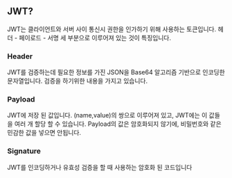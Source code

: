 ## JWT?
JWT는 클라이언트와 서버 사이 통신시 권한을 인가하기 위해 사용하는 토큰입니다.
헤더 - 페이로드 - 서명 세 부분으로 이루어져 있는 것이 특징입니다.

### Header
JWT를 검증하는데 필요한 정보를 가진 JSON을 Base64 알고리즘 기반으로 인코딩한 문자열입니다.
검증을 하기위한 내용을 가지고 있습니다.

### Payload
JWT에 저장 된 값입니다.
(name,value)의 쌍으로 이루어져 있고, JWT에는 이 값들을 여러 개 할당 할 수 있습니다.
Payload의 값은 암호화되지 않기에, 비밀번호와 같은 민감한 값을 넣으면 안됩니다.

### Signature
JWT를 인코딩하거나 유효성 검증을 할 때 사용하는 암호화 된 코드입니다
